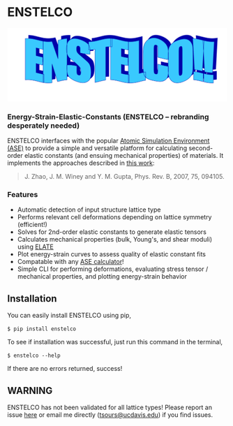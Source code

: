 # ENSTELCO

![Screenshot](design.png)

### Energy-Strain-Elastic-Constants (ENSTELCO – rebranding desperately needed)

ENSTELCO interfaces with the popular [Atomic Simulation Environment (ASE)](https://wiki.fysik.dtu.dk/ase/index.html)
to provide a simple and versatile platform for calculating second-order elastic constants
(and ensuing mechanical properties) of materials. It implements the approaches described in
[this work](https://doi.org/10.1103/PhysRevB.75.094105):

> J. Zhao, J. M. Winey and Y. M. Gupta, Phys. Rev. B, 2007, 75, 094105.

### Features

* Automatic detection of input structure lattice type
* Performs relevant cell deformations depending on lattice symmetry (efficient!)
* Solves for 2nd-order elastic constants to generate elastic tensors
* Calculates mechanical properties (bulk, Young's, and shear moduli) using [ELATE](https://progs.coudert.name/elate)
* Plot energy-strain curves to assess quality of elastic constant fits
* Compatable with any [ASE calculator](https://wiki.fysik.dtu.dk/ase/ase/calculators/calculators.html)!
* Simple CLI for performing deformations, evaluating stress tensor / mechanical properties, and plotting energy-strain behavior


## Installation

You can easily install ENSTELCO using pip,

```console
$ pip install enstelco
```

To see if installation was successful, just run this command in the terminal,

```console
$ enstelco --help
```

If there are no errors returned, success!

## WARNING

ENSTELCO has not been validated for all lattice types! Please report an issue
[here](https://github.com/tysours/ENSTELCO/issues) or email me directly
(tsours@ucdavis.edu) if you find issues.
